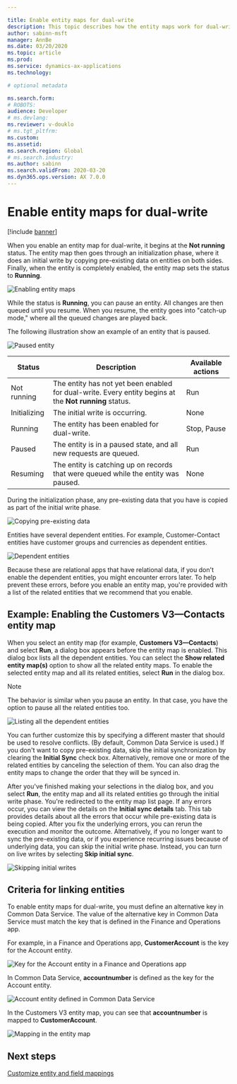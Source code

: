 ```yaml
---

title: Enable entity maps for dual-write
description: This topic describes how the entity maps work for dual-write.
author: sabinn-msft
manager: AnnBe
ms.date: 03/20/2020
ms.topic: article
ms.prod: 
ms.service: dynamics-ax-applications
ms.technology: 

# optional metadata

ms.search.form: 
# ROBOTS: 
audience: Developer
# ms.devlang: 
ms.reviewer: v-douklo
# ms.tgt_pltfrm: 
ms.custom:
ms.assetid: 
ms.search.region: Global
# ms.search.industry: 
ms.author: sabinn
ms.search.validFrom: 2020-03-20
ms.dyn365.ops.version: AX 7.0.0
---
```


# Enable entity maps for dual-write

[!include [banner](../../includes/banner.md)]



When you enable an entity map for dual-write, it begins at the **Not running** status. The entity map then goes through an initialization phase, where it does an initial write by copying pre-existing data on entities on both sides. Finally, when the entity is completely enabled, the entity map sets the status to **Running**.

![Enabling entity maps](media/enabling-entity-map.png)

While the status is **Running**, you can pause an entity. All changes are then queued until you resume. When you resume, the entity goes into "catch-up mode," where all the queued changes are played back.

The following illustration show an example of an entity that is paused.

![Paused entity](media/stop-pause-entity.png)

| Status | Description | Available actions |
|---|---|---|
| Not running | The entity has not yet been enabled for dual-write. Every entity begins at the **Not running** status. | Run |
| Initializing | The initial write is occurring. | None |
| Running | The entity has been enabled for dual-write. | Stop, Pause |
| Paused | The entity is in a paused state, and all new requests are queued. | Run |
| Resuming | The entity is catching up on records that were queued while the entity was paused. | None |

During the initialization phase, any pre-existing data that you have is copied as part of the initial write phase.

![Copying pre-existing data](media/initial-write-phase.png)

Entities have several dependent entities. For example, Customer-Contact entities have customer groups and currencies as dependent entities.

![Dependent entities](media/dependent-or-related-entities.png)

Because these are relational apps that have relational data, if you don't enable the dependent entities, you might encounter errors later. To help prevent these errors, before you enable an entity map, you're provided with a list of the related entities that we recommend that you enable.

## Example: Enabling the Customers V3—Contacts entity map

When you select an entity map (for example, **Customers V3—Contacts**) and select **Run**, a dialog box appears before the entity map is enabled. This dialog box lists all the dependent entities. You can select the **Show related entity map(s)** option to show all the related entity maps. To enable the selected entity map and all its related entities, select **Run** in the dialog box.

> [!NOTE]
> The behavior is similar when you pause an entity. In that case, you have the option to pause all the related entities too.

![Listing all the dependent entities](media/related-entity-maps.png)

You can further customize this by specifying a different master that should be used to resolve conflicts. (By default, Common Data Service is used.) If you don't want to copy pre-existing data, skip the initial synchronization by clearing the **Initial Sync** check box. Alternatively, remove one or more of the related entities by canceling the selection of them. You can also drag the entity maps to change the order that they will be synced in.

After you've finished making your selections in the dialog box, and you select **Run**, the entity map and all its related entities go through the initial write phase. You're redirected to the entity map list page. If any errors occur, you can view the details on the **Initial sync details** tab. This tab provides details about all the errors that occur while pre-existing data is being copied. After you fix the underlying errors, you can rerun the execution and monitor the outcome. Alternatively, if you no longer want to sync the pre-existing data, or if you experience recurring issues because of underlying data, you can skip the initial write phase. Instead, you can turn on live writes by selecting **Skip initial sync**.

![Skipping initial writes](media/skip-initial-writes.png)

## Criteria for linking entities

To enable entity maps for dual-write, you must define an alternative key in Common Data Service. The value of the alternative key in Common Data Service must match the key that is defined in the Finance and Operations app.

For example, in a Finance and Operations app, **CustomerAccount** is the key for the Account entity.

![Key for the Account entity in a Finance and Operations app](media/define-alternative-key.png)

In Common Data Service, **accountnumber** is defined as the key for the Account entity.

![Account entity defined in Common Data Service](media/define-account-entity.png)

In the Customers V3 entity map, you can see that **accountnumber** is mapped to **CustomerAccount**.

![Mapping in the entity map](media/mapped-to-entity-map.png)

## Next steps

[Customize entity and field mappings](customizing-mappings.md)
